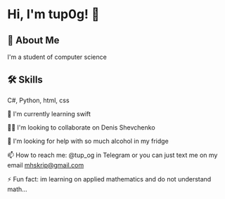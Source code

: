 # Hi, I'm tup0g! 👋

## 🚀 About Me
I'm a student of computer science

## 🛠 Skills
C#, Python, html, css

🧠 I'm currently learning swift 

👯‍♀️ I'm looking to collaborate on Denis Shevchenko

🤔 I'm looking for help with so much alcohol in my fridge

📫 How to reach me:
@tup_og in Telegram or you can just text me on my email mhskrip@gmail.com

⚡️ Fun fact: im learning on applied mathematics and do not understand math...
